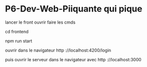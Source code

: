 # P6-Dev-Web-Piiquante qui pique

lancer le front ouvrir faire les cmds

cd frontend

npm run start

ouvrir dans le navigateur http ://localhost:4200/login

puis ouvrir le serveur dans le navigateur avec http ://localhost:3000
